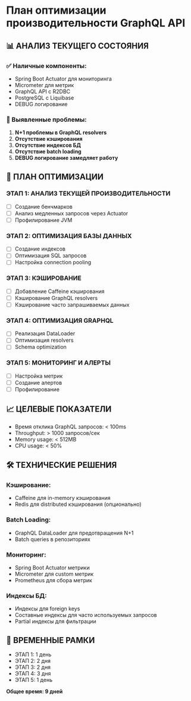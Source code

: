 # План оптимизации производительности GraphQL API

## 📊 АНАЛИЗ ТЕКУЩЕГО СОСТОЯНИЯ

### ✅ Наличные компоненты:
- Spring Boot Actuator для мониторинга
- Micrometer для метрик
- GraphQL API с R2DBC
- PostgreSQL с Liquibase
- DEBUG логирование

### 🚨 Выявленные проблемы:
1. **N+1 проблемы в GraphQL resolvers**
2. **Отсутствие кэширования**
3. **Отсутствие индексов БД**
4. **Отсутствие batch loading**
5. **DEBUG логирование замедляет работу**

## 🎯 ПЛАН ОПТИМИЗАЦИИ

### ЭТАП 1: АНАЛИЗ ТЕКУЩЕЙ ПРОИЗВОДИТЕЛЬНОСТИ
- [ ] Создание бенчмарков
- [ ] Анализ медленных запросов через Actuator
- [ ] Профилирование JVM

### ЭТАП 2: ОПТИМИЗАЦИЯ БАЗЫ ДАННЫХ
- [ ] Создание индексов
- [ ] Оптимизация SQL запросов
- [ ] Настройка connection pooling

### ЭТАП 3: КЭШИРОВАНИЕ
- [ ] Добавление Caffeine кэширования
- [ ] Кэширование GraphQL resolvers
- [ ] Кэширование часто запрашиваемых данных

### ЭТАП 4: ОПТИМИЗАЦИЯ GRAPHQL
- [ ] Реализация DataLoader
- [ ] Оптимизация resolvers
- [ ] Schema optimization

### ЭТАП 5: МОНИТОРИНГ И АЛЕРТЫ
- [ ] Настройка метрик
- [ ] Создание алертов
- [ ] Профилирование

## 📈 ЦЕЛЕВЫЕ ПОКАЗАТЕЛИ

- Время отклика GraphQL запросов: < 100ms
- Throughput: > 1000 запросов/сек
- Memory usage: < 512MB
- CPU usage: < 50%

## 🛠️ ТЕХНИЧЕСКИЕ РЕШЕНИЯ

### Кэширование:
- Caffeine для in-memory кэширования
- Redis для distributed кэширования (опционально)

### Batch Loading:
- GraphQL DataLoader для предотвращения N+1
- Batch queries в репозиториях

### Мониторинг:
- Spring Boot Actuator метрики
- Micrometer для custom метрик
- Prometheus для сбора метрик

### Индексы БД:
- Индексы для foreign keys
- Составные индексы для часто используемых запросов
- Partial индексы для фильтрации

## 📅 ВРЕМЕННЫЕ РАМКИ

- ЭТАП 1: 1 день
- ЭТАП 2: 2 дня
- ЭТАП 3: 2 дня
- ЭТАП 4: 3 дня
- ЭТАП 5: 1 день

**Общее время: 9 дней**